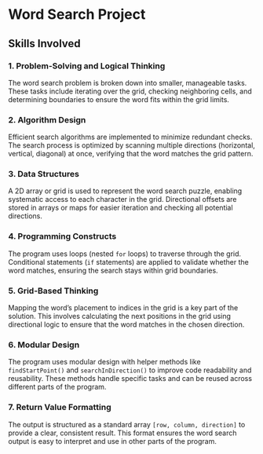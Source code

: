 # Word Search Project

## Skills Involved

### 1. Problem-Solving and Logical Thinking
The word search problem is broken down into smaller, manageable tasks. These tasks include iterating over the grid, checking neighboring cells, and determining boundaries to ensure the word fits within the grid limits.

### 2. Algorithm Design
Efficient search algorithms are implemented to minimize redundant checks. The search process is optimized by scanning multiple directions (horizontal, vertical, diagonal) at once, verifying that the word matches the grid pattern.

### 3. Data Structures
A 2D array or grid is used to represent the word search puzzle, enabling systematic access to each character in the grid. Directional offsets are stored in arrays or maps for easier iteration and checking all potential directions.

### 4. Programming Constructs
The program uses loops (nested `for` loops) to traverse through the grid. Conditional statements (`if` statements) are applied to validate whether the word matches, ensuring the search stays within grid boundaries.

### 5. Grid-Based Thinking
Mapping the word’s placement to indices in the grid is a key part of the solution. This involves calculating the next positions in the grid using directional logic to ensure that the word matches in the chosen direction.

### 6. Modular Design
The program uses modular design with helper methods like `findStartPoint()` and `searchInDirection()` to improve code readability and reusability. These methods handle specific tasks and can be reused across different parts of the program.

### 7. Return Value Formatting
The output is structured as a standard array `[row, column, direction]` to provide a clear, consistent result. This format ensures the word search output is easy to interpret and use in other parts of the program.
